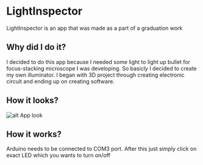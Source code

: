 # LightInspector
LightInspector is an app that was made as a part of a graduation work

## Why did I do it?
I decided to do this app because I needed some light to light up bullet for focus-stacking microscope I was developing.
So basicly I decided to create my own illuminator.
I began with 3D project through creating electronic circuit and ending up on creating software.

## How it looks?
![alt App look](https://raw.githubusercontent.com/DudaJakub/LightInspector/master/path/to/image.png)

## How it works?
Arduino needs to be connected to COM3 port.
After this just simply click on exact LED which you wants to turn on/off
